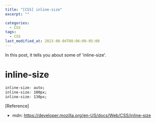 ```yaml
---
title: "[CSS] inline-size"
excerpt: ""

categories:
  - CSS
tags:
  - CSS
last_modified_at: 2023-08-04T08:06:00-05:00
---
```


In this post, it tells you about some of 'inline-size'.

# inline-size

```css
inline-size: auto;
inline-size: 100px;
inline-size: 130px;
```

[Reference]

- mdn: <https://developer.mozilla.org/en-US/docs/Web/CSS/inline-size>
